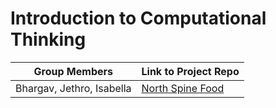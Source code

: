 # Introduction to Computational Thinking

| Group Members             | Link to Project Repo                                                   |
| ------------------------- | ---------------------------------------------------------------------- |
| Bhargav, Jethro, Isabella | [North Spine Food](https://github.com/majulahsingapuri/NorthSpineFood) |
